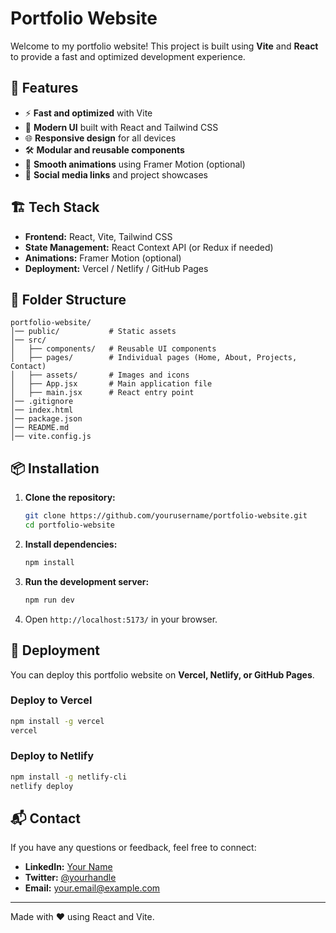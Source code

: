 # Portfolio Website

Welcome to my portfolio website! This project is built using **Vite** and **React** to provide a fast and optimized development experience.

## 🚀 Features
- ⚡ **Fast and optimized** with Vite
- 🎨 **Modern UI** built with React and Tailwind CSS
- 🌐 **Responsive design** for all devices
- 🛠️ **Modular and reusable components**
- 📜 **Smooth animations** using Framer Motion (optional)
- 🔗 **Social media links** and project showcases

## 🏗️ Tech Stack
- **Frontend:** React, Vite, Tailwind CSS
- **State Management:** React Context API (or Redux if needed)
- **Animations:** Framer Motion (optional)
- **Deployment:** Vercel / Netlify / GitHub Pages

## 📂 Folder Structure
```
portfolio-website/
│── public/           # Static assets
│── src/
│   ├── components/   # Reusable UI components
│   ├── pages/        # Individual pages (Home, About, Projects, Contact)
│   ├── assets/       # Images and icons
│   ├── App.jsx       # Main application file
│   ├── main.jsx      # React entry point
│── .gitignore
│── index.html
│── package.json
│── README.md
│── vite.config.js
```

## 📦 Installation

1. **Clone the repository:**
   ```bash
   git clone https://github.com/yourusername/portfolio-website.git
   cd portfolio-website
   ```
2. **Install dependencies:**
   ```bash
   npm install
   ```
3. **Run the development server:**
   ```bash
   npm run dev
   ```
4. Open `http://localhost:5173/` in your browser.

## 🚀 Deployment
You can deploy this portfolio website on **Vercel, Netlify, or GitHub Pages**.

### Deploy to Vercel
```bash
npm install -g vercel
vercel
```

### Deploy to Netlify
```bash
npm install -g netlify-cli
netlify deploy
```

## 📬 Contact
If you have any questions or feedback, feel free to connect:
- **LinkedIn:** [Your Name](https://linkedin.com/in/yourprofile)
- **Twitter:** [@yourhandle](https://twitter.com/yourhandle)
- **Email:** your.email@example.com

---

Made with ❤️ using React and Vite.


